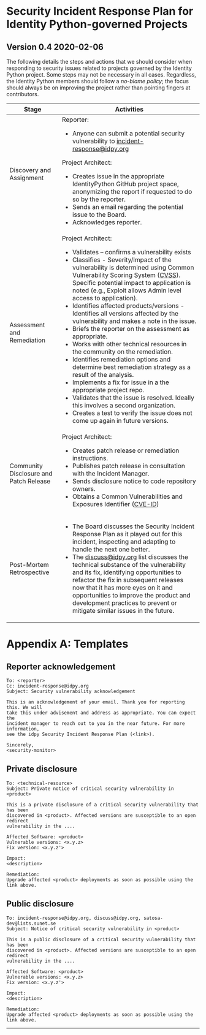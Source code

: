 # Security Incident Response Plan for Identity Python-governed Projects

## Version 0.4 2020-02-06

The following details the steps and actions that we should consider when
responding to security issues related to projects governed by the Identity
Python project. Some steps may not be necessary in all cases. Regardless, the
Identity Python members should follow a _no-blame policy_; the focus should
always be on improving the project rather than pointing fingers at
contributors.

| Stage | Activities |
| ----- | ---------- |
| Discovery and Assignment | Reporter: <ul> <li>Anyone can submit a potential security vulnerability to <incident-response@idpy.org> </li></ul>Project Architect:<ul><li>Creates issue in the appropriate IdentityPython GitHub project space, anonymizing the report if requested to do so by the reporter.</li><li>Sends an email regarding the potential issue to the Board.</li><li>Acknowledges reporter.</li></ul> |
| Assessment and Remediation | Project Architect:<ul><li>Validates – confirms a vulnerability exists</li><li>Classifies - Severity/Impact of the vulnerability is determined using Common Vulnerability Scoring System ([CVSS]). Specific potential impact to application is noted (e.g., Exploit allows Admin level access to application).</li><li>Identifies affected products/versions - Identifies all versions affected by the vulnerability and makes a note in the issue.</li><li>Briefs the reporter on the assessment as appropriate.</li><li>Works with other technical resources in the community on the remediation.</li><li>Identifies remediation options and determine best remediation strategy as a result of the analysis.</li><li>Implements a fix for issue in a the appropriate project repo.</li><li>Validates that the issue is resolved. Ideally this involves a second organization.</li><li>Creates a test to verify the issue does not come up again in future versions.</li></ul>|
| Community Disclosure and Patch Release | Project Architect:<ul><li>Creates patch release or remediation instructions.</li><li>Publishes patch release in consultation with the Incident Manager.</li><li>Sends disclosure notice to code repository owners.</li><li>Obtains a Common Vulnerabilities and Exposures Identifier ([CVE-ID])</li></ul> |
| Post-Mortem Retrospective | <ul><li>The Board discusses the Security Incident Response Plan as it played out for this incident, inspecting and adapting to handle the next one better.</li><li>The <discuss@idpy.org> list discusses the technical substance of the vulnerability and its fix, identifying opportunities to refactor the fix in subsequent releases now that it has more eyes on it and opportunities to improve the product and development practices to prevent or mitigate similar issues in the future.</li></ul> |

# Appendix A: Templates

## Reporter acknowledgement

```
To: <reporter>
Cc: incident-response@idpy.org
Subject: Security vulnerability acknowledgement

This is an acknowledgement of your email. Thank you for reporting this. We will
take this under advisement and address as appropriate. You can expect the
incident manager to reach out to you in the near future. For more information,
see the idpy Security Incident Response Plan (<link>).

Sincerely,
<security-monitor>
```

## Private disclosure

```
To: <technical-resource>
Subject: Private notice of critical security vulnerability in <product>

This is a private disclosure of a critical security vulnerability that has been
discovered in <product>. Affected versions are susceptible to an open redirect
vulnerability in the ....

Affected Software: <product>
Vulnerable versions: <x.y.z>
Fix version: <x.y.z'>

Impact:
<description>

Remediation:
Upgrade affected <product> deployments as soon as possible using the link above.
```

## Public disclosure

```
To: incident-response@idpy.org, discuss@idpy.org, satosa-dev@lists.sunet.se
Subject: Notice of critical security vulnerability in <product>

This is a public disclosure of a critical security vulnerability that has been
discovered in <product>. Affected versions are susceptible to an open redirect
vulnerability in the ....

Affected Software: <product>
Vulnerable versions: <x.y.z>
Fix version: <x.y.z'>

Impact:
<description>

Remediation:
Upgrade affected <product> deployments as soon as possible using the link above.
```

---

  [CVE-ID]: http://iwantacve.org/
  [CVSS]: http://nvd.nist.gov/cvss.cfm
